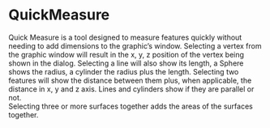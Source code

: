 # QuickMeasure
Quick Measure is a tool designed to measure features quickly without needing to add dimensions to the graphic’s window.
Selecting a vertex from the graphic window will result in the x, y, z position of the vertex being shown in the dialog. 
Selecting a line will also show its length, a  Sphere shows the radius, a cylinder the radius plus the length. 
Selecting two features will show the distance between them plus, when applicable, the distance in x, y and z axis. Lines and cylinders show if they are parallel or not.   
Selecting three or more surfaces together adds the areas of the surfaces together.
